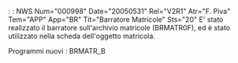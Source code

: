  :  : NWS Num="000998" Date="20050531" Rel="V2R1" Atr="F. Piva" Tem="APP" App="BR" Tit="Barratore Matricole" Sts="20"
E' stato realizzato il barratore sull'archivio matricole (BRMATR0F), ed è stato utilizzato nella scheda dell'oggetto matricola.

Programmi nuovi :  BRMATR_B
